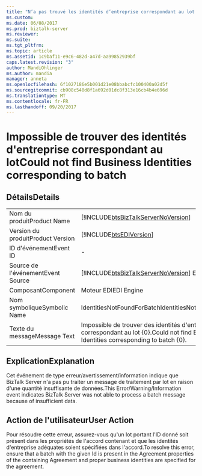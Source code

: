 ```yaml
---
title: "N’a pas trouvé les identités d’entreprise correspondant au lot | Documents Microsoft"
ms.custom: 
ms.date: 06/08/2017
ms.prod: biztalk-server
ms.reviewer: 
ms.suite: 
ms.tgt_pltfrm: 
ms.topic: article
ms.assetid: 1c9baf11-e9c6-482d-a47d-aa99852939bf
caps.latest.revision: "3"
author: MandiOhlinger
ms.author: mandia
manager: anneta
ms.openlocfilehash: 6f1027186e5b001d21e08bbabcfc100400a02d5f
ms.sourcegitcommit: cb908c540d8f1a692d01dc8f313e16cb4b4e696d
ms.translationtype: MT
ms.contentlocale: fr-FR
ms.lasthandoff: 09/20/2017
---
```

# <a name="could-not-find-business-identities-corresponding-to-batch"></a><span data-ttu-id="c7e0f-102">Impossible de trouver des identités d'entreprise correspondant au lot</span><span class="sxs-lookup"><span data-stu-id="c7e0f-102">Could not find Business Identities corresponding to batch</span></span>
## <a name="details"></a><span data-ttu-id="c7e0f-103">Détails</span><span class="sxs-lookup"><span data-stu-id="c7e0f-103">Details</span></span>  
  
|||  
|-|-|  
|<span data-ttu-id="c7e0f-104">Nom du produit</span><span class="sxs-lookup"><span data-stu-id="c7e0f-104">Product Name</span></span>|[!INCLUDE[btsBizTalkServerNoVersion](../includes/btsbiztalkservernoversion-md.md)]|  
|<span data-ttu-id="c7e0f-105">Version du produit</span><span class="sxs-lookup"><span data-stu-id="c7e0f-105">Product Version</span></span>|[!INCLUDE[btsEDIVersion](../includes/btsediversion-md.md)]|  
|<span data-ttu-id="c7e0f-106">ID d'événement</span><span class="sxs-lookup"><span data-stu-id="c7e0f-106">Event ID</span></span>|-|  
|<span data-ttu-id="c7e0f-107">Source de l'événement</span><span class="sxs-lookup"><span data-stu-id="c7e0f-107">Event Source</span></span>|[!INCLUDE[btsBizTalkServerNoVersion](../includes/btsbiztalkservernoversion-md.md)]<span data-ttu-id="c7e0f-108"> EDI</span><span class="sxs-lookup"><span data-stu-id="c7e0f-108"> EDI</span></span>|  
|<span data-ttu-id="c7e0f-109">Composant</span><span class="sxs-lookup"><span data-stu-id="c7e0f-109">Component</span></span>|<span data-ttu-id="c7e0f-110">Moteur EDI</span><span class="sxs-lookup"><span data-stu-id="c7e0f-110">EDI Engine</span></span>|  
|<span data-ttu-id="c7e0f-111">Nom symbolique</span><span class="sxs-lookup"><span data-stu-id="c7e0f-111">Symbolic Name</span></span>|<span data-ttu-id="c7e0f-112">IdentitiesNotFoundForBatch</span><span class="sxs-lookup"><span data-stu-id="c7e0f-112">IdentitiesNotFoundForBatch</span></span>|  
|<span data-ttu-id="c7e0f-113">Texte du message</span><span class="sxs-lookup"><span data-stu-id="c7e0f-113">Message Text</span></span>|<span data-ttu-id="c7e0f-114">Impossible de trouver des identités d'entreprise correspondant au lot {0}.</span><span class="sxs-lookup"><span data-stu-id="c7e0f-114">Could not find Business Identities corresponding to batch {0}.</span></span>|  
  
## <a name="explanation"></a><span data-ttu-id="c7e0f-115">Explication</span><span class="sxs-lookup"><span data-stu-id="c7e0f-115">Explanation</span></span>  
 <span data-ttu-id="c7e0f-116">Cet événement de type erreur/avertissement/information indique que BizTalk Server n'a pas pu traiter un message de traitement par lot en raison d'une quantité insuffisante de données.</span><span class="sxs-lookup"><span data-stu-id="c7e0f-116">This Error/Warning/Information event indicates BizTalk Server was not able to process a batch message because of insufficient data.</span></span>  
  
## <a name="user-action"></a><span data-ttu-id="c7e0f-117">Action de l'utilisateur</span><span class="sxs-lookup"><span data-stu-id="c7e0f-117">User Action</span></span>  
 <span data-ttu-id="c7e0f-118">Pour résoudre cette erreur, assurez-vous qu'un lot portant l'ID donné soit présent dans les propriétés de l'accord contenant et que les identités d'entreprise adéquates soient spécifiées dans l'accord.</span><span class="sxs-lookup"><span data-stu-id="c7e0f-118">To resolve this error, ensure that a batch with the given Id is present in the Agreement properties of the containing Agreement and proper business identities are specified for the agreement.</span></span>